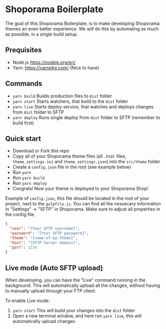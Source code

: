 # Shoporama Boilerplate

The goal of this Shoporama Boilerplate, is to make developing Shoporama themes an even better experience.
We will do this by automating as much as possible, in a single build setup.

## Prequisites

- Node.js https://nodejs.org/en/
- Yarn: https://yarnpkg.com/ (Nice to have)
## Commands

- `yarn build` Builds production files to `dist` folder
- `yarn start` Starts watchers, that build to the `dist` folder
- `yarn live` Starts deploy service, that watches and deploys changes from `dist` folder to SFTP
- `yarn deploy` Runs single deploy from `dist` folder to SFTP (remember to build first)
## Quick start

- Download or Fork this repo
- Copy all of your Shoporama theme files (all `.html` files, `theme_settings.ini` and `theme_settings.json`) into the `src/theme` folder
- Create a `config.json` file in the root (see example below)
- Run `yarn`
- Run `yarn build` 
- Run `yarn deploy`
- Congrats! Now your theme is deployed to your Shoporama Shop!

Example of `config.json`, this file should be located in the root of your project, next to the `gulpfile.js`.
You can find all the nessecary information in "Settings" -> "SFTP" in Shoporama.
Make sure to adjust all properties in the config file.

```json
{
  "user": "[Your SFTP username]",
  "password": "[Your SFTP password]",
  "theme": "[name-of-my-theme]",
  "host": "[SFTP Server domain]",
  "port": 1234
}
```

## Live mode (Auto SFTP upload)
When developing, you can have the "Live" command running in the background.
This will automatically upload all the changes, without having to manually upload through your FTP client.

To enable Live mode:
1. `yarn start` This will build your changes into the `dist` folder
2. Open a new terminal window, and here run `yarn live`, this will automatically upload changes